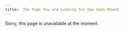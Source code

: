 ```yaml
---
title:  The Page You are Looking for has been Moved. 
---
```

Sorry, this page is unavailable at the moment. 

